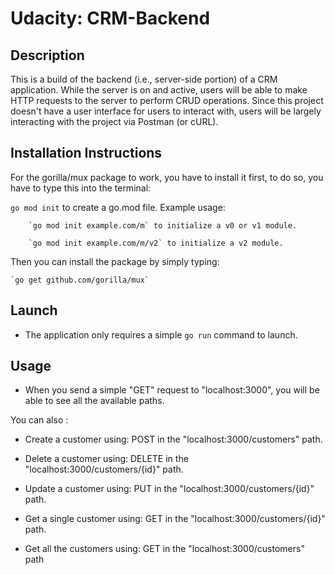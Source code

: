 # Udacity: CRM-Backend

						
## Description


This is a build of the backend (i.e., server-side portion) of a CRM application. 
While the server is on and active, users will be able to make HTTP requests to the server to perform CRUD operations.
Since this project doesn't have a user interface for users to interact with, users will be largely interacting with the project via Postman (or cURL).
							

## Installation Instructions

For the gorilla/mux package to work, you have to install it first, to do so, you have to type this into the terminal:

 `go mod init` to create a go.mod file. Example usage:
 
        `go mod init example.com/m` to initialize a v0 or v1 module.
	
        `go mod init example.com/m/v2` to initialize a v2 module.
	
Then you can install the package by simply typing: 
  
  	`go get github.com/gorilla/mux`


## Launch
							   
- The application only requires a simple `go run` command to launch.
							
## Usage

- When you send a simple "GET" request to "localhost:3000", you will be able to see all the available paths.

You can also :

- Create a customer using: POST in the "localhost:3000/customers" path.

- Delete a customer using: DELETE in the "localhost:3000/customers/{id}" path.

- Update a customer using: PUT in the "localhost:3000/customers/{id}" path.

- Get a single customer using: GET in the "localhost:3000/customers/{id}" path.

- Get all the customers using: GET in the "localhost:3000/customers" path
